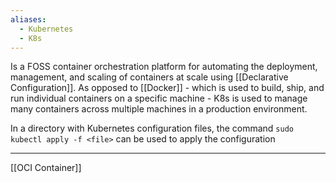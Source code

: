 ```yaml
---
aliases:
  - Kubernetes
  - K8s
---
```

Is a FOSS container orchestration platform for automating the deployment, management, and scaling of containers at scale using [[Declarative Configuration]]. As opposed to [[Docker]] - which is used to build, ship, and run individual containers on a specific machine - K8s is used to manage many containers across multiple machines in a production environment. 

In a directory with Kubernetes configuration files, the command `sudo kubectl apply -f <file>` can be used to apply the configuration

---

[[OCI Container]]